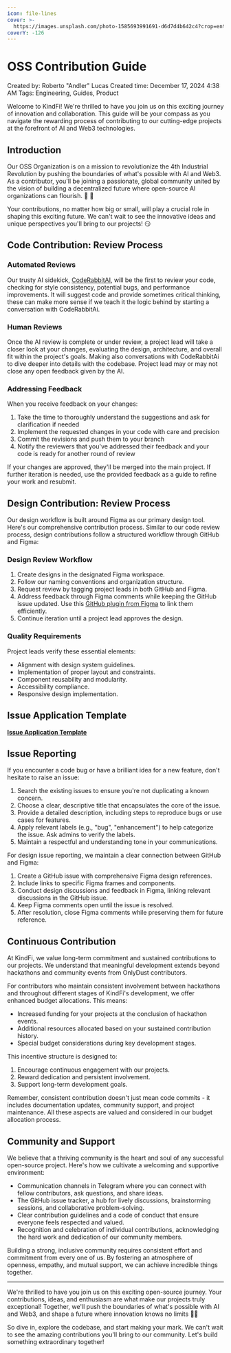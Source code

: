 ```yaml
---
icon: file-lines
cover: >-
  https://images.unsplash.com/photo-1585693991691-d6d7d4b642c4?crop=entropy&cs=srgb&fm=jpg&ixid=M3wxOTcwMjR8MHwxfHNlYXJjaHw4fHxkb2N1bWVudCUyMGd1aWRlfGVufDB8fHx8MTczNjg0MjMzOXww&ixlib=rb-4.0.3&q=85
coverY: -126
---
```


# OSS Contribution Guide

Created by: Roberto "Andler" Lucas Created time: December 17, 2024 4:38 AM Tags: Engineering, Guides, Product

Welcome to KindFi! We're thrilled to have you join us on this exciting journey of innovation and collaboration. This guide will be your compass as you navigate the rewarding process of contributing to our cutting-edge projects at the forefront of AI and Web3 technologies.

## Introduction

Our OSS Organization is on a mission to revolutionize the 4th Industrial Revolution by pushing the boundaries of what's possible with AI and Web3. As a contributor, you'll be joining a passionate, global community united by the vision of building a decentralized future where open-source AI organizations can flourish. 🚀 🎉

Your contributions, no matter how big or small, will play a crucial role in shaping this exciting future. We can't wait to see the innovative ideas and unique perspectives you'll bring to our projects! 😏

## Code Contribution: Review Process

### Automated Reviews

Our trusty AI sidekick, [CodeRabbitAI](https://www.coderabbit.ai/), will be the first to review your code, checking for style consistency, potential bugs, and performance improvements. It will suggest code and provide sometimes critical thinking, these can make more sense if we teach it the logic behind by starting a conversation with CodeRabbitAi.

### Human Reviews

Once the AI review is complete or under review, a project lead will take a closer look at your changes, evaluating the design, architecture, and overall fit within the project's goals. Making also conversations with CodeRabbitAi to dive deeper into details with the codebase. Project lead may or may not close any open feedback given by the AI.

### Addressing Feedback

When you receive feedback on your changes:

1. Take the time to thoroughly understand the suggestions and ask for clarification if needed
2. Implement the requested changes in your code with care and precision
3. Commit the revisions and push them to your branch
4. Notify the reviewers that you've addressed their feedback and your code is ready for another round of review

If your changes are approved, they'll be merged into the main project. If further iteration is needed, use the provided feedback as a guide to refine your work and resubmit.

## Design Contribution: Review Process

Our design workflow is built around Figma as our primary design tool. Here's our comprehensive contribution process. Similar to our code review process, design contributions follow a structured workflow through GitHub and Figma:

### Design Review Workflow

1. Create designs in the designated Figma workspace.
2. Follow our naming conventions and organization structure.
3. Request review by tagging project leads in both GitHub and Figma.
4. Address feedback through Figma comments while keeping the GitHub issue updated. Use this [GitHub plugin from Figma](https://www.figma.com/community/plugin/1220512233196109878/github) to link them efficiently.
5. Continue iteration until a project lead approves the design.

### Quality Requirements

Project leads verify these essential elements:

* Alignment with design system guidelines.
* Implementation of proper layout and constraints.
* Component reusability and modularity.
* Accessibility compliance.
* Responsive design implementation.

## Issue Application Template

[**Issue Application Template**](https://github.com/kindfi-org/kindfi/blob/main/docs/OSS%20Contribution%20Guide%2015f8754a4a4b80709015ed37649d6058/Issue%20Application%20Template%201758754a4a4b80b18556d7d2ba79dbc0.md)

## Issue Reporting

If you encounter a code bug or have a brilliant idea for a new feature, don't hesitate to raise an issue:

1. Search the existing issues to ensure you're not duplicating a known concern.
2. Choose a clear, descriptive title that encapsulates the core of the issue.
3. Provide a detailed description, including steps to reproduce bugs or use cases for features.
4. Apply relevant labels (e.g., "bug", "enhancement") to help categorize the issue. Ask admins to verify the labels.
5. Maintain a respectful and understanding tone in your communications.

For design issue reporting, we maintain a clear connection between GitHub and Figma:

1. Create a GitHub issue with comprehensive Figma design references.
2. Include links to specific Figma frames and components.
3. Conduct design discussions and feedback in Figma, linking relevant discussions in the GitHub issue.
4. Keep Figma comments open until the issue is resolved.
5. After resolution, close Figma comments while preserving them for future reference.

## Continuous Contribution

At KindFi, we value long-term commitment and sustained contributions to our projects. We understand that meaningful development extends beyond hackathons and community events from OnlyDust contributors.

For contributors who maintain consistent involvement between hackathons and throughout different stages of KindFi's development, we offer enhanced budget allocations. This means:

* Increased funding for your projects at the conclusion of hackathon events.
* Additional resources allocated based on your sustained contribution history.
* Special budget considerations during key development stages.

This incentive structure is designed to:

1. Encourage continuous engagement with our projects.
2. Reward dedication and persistent involvement.
3. Support long-term development goals.

Remember, consistent contribution doesn't just mean code commits - it includes documentation updates, community support, and project maintenance. All these aspects are valued and considered in our budget allocation process.

## Community and Support

We believe that a thriving community is the heart and soul of any successful open-source project. Here's how we cultivate a welcoming and supportive environment:

* Communication channels in Telegram where you can connect with fellow contributors, ask questions, and share ideas.
* The GitHub issue tracker, a hub for lively discussions, brainstorming sessions, and collaborative problem-solving.
* Clear contribution guidelines and a code of conduct that ensure everyone feels respected and valued.
* Recognition and celebration of individual contributions, acknowledging the hard work and dedication of our community members.

Building a strong, inclusive community requires consistent effort and commitment from every one of us. By fostering an atmosphere of openness, empathy, and mutual support, we can achieve incredible things together.

***

We're thrilled to have you join us on this exciting open-source journey. Your contributions, ideas, and enthusiasm are what make our projects truly exceptional! Together, we'll push the boundaries of what's possible with AI and Web3, and shape a future where innovation knows no limits 💪🏼

So dive in, explore the codebase, and start making your mark. We can't wait to see the amazing contributions you'll bring to our community. Let's build something extraordinary together!
